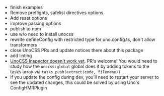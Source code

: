- finish examples
- Remove preflights, safelist directives options
- Add reset options
- improve passing options
- publish to npm
- use w/o need to install unocss
- rewrite defineConfig with restricted type for uno.config.ts, don't allow transformers
- close UnoCSS PRs and update notices there about this package
- add linting
- [UnoCSS Inspector doesn't work yet](https://github.com/unocss/unocss/issues/1718). PR's welcome! You would need to study how the `unocss:global` global does it by adding tokens to the tasks array via `tasks.push(extract(code, filename))`
- If you update the config during dev, you'll need to restart your server to see the updated changes, this could be solved by using Uno's ConfigHMRPlugin